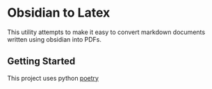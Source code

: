# Obsidian to Latex

This utility attempts to make it easy to convert markdown documents written using obsidian into PDFs.

## Getting Started

This project uses python [poetry](https://python-poetry.org/)
